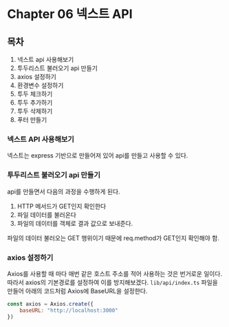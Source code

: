 # Chapter 06 넥스트 API

## 목차
1. 넥스트 api 사용해보기
2. 투두리스트 불러오기 api 만들기
3. axios 설정하기
4. 환경변수 설정하기
5. 투두 체크하기
6. 투두 추가하기
7. 투두 삭제하기
8. 푸터 만들기

### 넥스트 API 사용해보기

넥스트는 express 기반으로 만들어져 있어 api를 만들고 사용할 수 있다.

### 투두리스트 불러오기 api 만들기

api를 만들면서 다음의 과정을 수행하게 된다.
1. HTTP 메서드가 GET인지 확인한다
2. 파일 데이터를 불러온다
3. 파일의 데이터를 객체로 결과 값으로 보내준다.

파일의 데이터 불러오는 GET 행위이기 때문에 req.method가 GET인지 확인해야 함.

### axios 설정하기
Axios를 사용할 때 마다 매번 같은 호스트 주소를 적어 사용하는 것은 번거로운 일이다. 따라서 axios의 기본경로를 설정하여 이를 방지해보겠다.
```lib/api/index.ts``` 파일을 만들어 아래의 코드처럼 Axios에 BaseURL을 설정한다.
```javascript
const axios = Axios.create({
    baseURL: "http://localhost:3000"
})
```